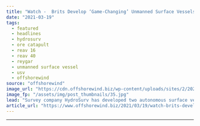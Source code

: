 ```yaml
---
title: "Watch -  Brits Develop ‘Game-Changing’ Unmanned Surface Vessels"
date: "2021-03-19"
tags: 
  - featured
  - headlines
  - hydrosurv
  - ore catapult
  - reav 16
  - reav 40
  - reygar
  - unmanned surface vessel
  - usv
  - offshorewind
source: "offshorewind"
image_url: "https://cdn.offshorewind.biz/wp-content/uploads/sites/2/2021/03/19102003/Autonomous-Surface-Vessels.jpg"
image_fp: "/assets/img/post_thumbnails/35.jpg"
lead: "Survey company HydroSurv has developed two autonomous surface vessels that are predicted to reduce"
article_url: "https://www.offshorewind.biz/2021/03/19/watch-brits-develop-game-changing-unmanned-surface-vessels/"
---
```


---
